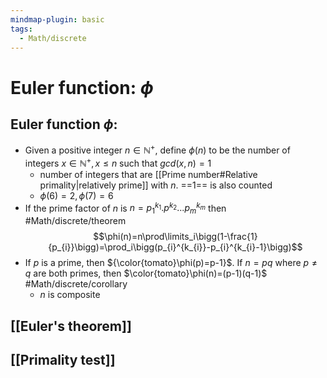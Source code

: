 ```yaml
---
mindmap-plugin: basic
tags:
  - Math/discrete
---
```


# Euler function: $\phi$

## Euler function $\phi$:
- Given a positive integer $n\in \mathbb N^+$, define $\phi(n)$ to be the number of integers $x\in \mathbb N^{+},x\le n$ such that $gcd(x,n)=1$
	- number of integers that are [[Prime number#Relative primality|relatively prime]] with $n$. ==1== is also counted
	- $\phi(6)=2, \phi(7)=6$
- If the prime factor of $n$ is $n=p_{1}^{k_{1}}.p_{}^{k_{2}}...p_{m}^{k_{m}}$ then #Math/discrete/theorem $$\phi(n)=n\prod\limits_i\bigg(1-\frac{1}{p_{i}}\bigg)=\prod_i\bigg(p_{i}^{k_{i}}-p_{i}^{k_{i}-1}\bigg)$$
- If $p$ is a prime, then ${\color{tomato}\phi(p)=p-1}$. If $n=pq$ where $p\not= q$ are both primes, then $\color{tomato}\phi(n)=(p-1)(q-1)$ #Math/discrete/corollary
	- $n$ is composite
## [[Euler's theorem]]
## [[Primality test]]
